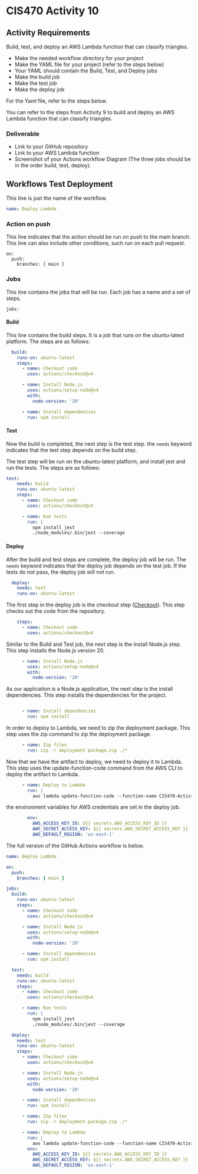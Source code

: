 # CIS470 Activity 10

## Activity Requirements

Build, test, and deploy an AWS Lambda function that can classify triangles.

- Make the needed workflow directory for your project
- Make the YAML file for your project (refer to the steps below)
- Your YAML should contain the Build, Test, and Deploy jobs
- Make the build job
- Make the test job
- Make the deploy job

For the Yaml file, refer to the steps below.

You can refer to the steps from Activity 9 to build and deploy an AWS Lambda function that can classify triangles.

### Deliverable
- Link to your GitHub repository
- Link to your AWS Lambda function
- Screenshot of your Actions workflow Diagram (The three jobs should be in the order build, test, deploy).


## Workflows Test Deployment

This line is just the name of the workflow.
```yaml
name: Deploy Lambda
```


### Action on push
This line indicates that the action should be run on push to the main branch. This line can also include other conditions, such run on each pull request.

```
on:
  push:
    branches: [ main ]
```
### Jobs
This line contains the jobs that will be run. Each job has a name and a set of steps.

```
jobs:
```

#### Build

This line contains the build steps. It is a job that runs on the ubuntu-latest platform. The steps are as follows:

```yaml
  build:
    runs-on: ubuntu-latest
    steps:
      - name: Checkout code
        uses: actions/checkout@v4

      - name: Install Node.js
        uses: actions/setup-node@v4
        with: 
          node-version: '20'

      - name: Install dependencies
        run: npm install
```

#### Test

Now the build is completed, the next step is the test step.
the ```needs``` keyword indicates that the test step depends on the build step.

The test step will be run on the ubuntu-latest platform, and install jest and run the tests. The steps are as follows:

```yaml
test:
    needs: build
    runs-on: ubuntu-latest
    steps:
      - name: Checkout code
        uses: actions/checkout@v3

      - name: Run tests
        run: |
          npm install jest
          ./node_modules/.bin/jest --coverage
```



#### Deploy

After the build and test steps are complete, the deploy job will be run.
The ```needs``` keyword indicates that the deploy job depends on the test job. If the tests do not pass, the deploy job will not run.


```yaml
  deploy:
    needs: test
    runs-on: ubuntu-latest
```

The first step in the deploy job is the checkout step (<a href="https://github.com/actions/checkout">Checkout</a>). This step checks out the code from the repository. 

```yaml
    steps:
      - name: Checkout code
        uses: actions/checkout@v4
```

Similar to the Build and Test job, the next step is the install Node.js step. This step installs the Node.js version 20.

```yaml
      - name: Install Node.js
        uses: actions/setup-node@v4
        with: 
          node-version: '20'
```

As our application is a Node.js application, the next step is the install dependencies. This step installs the dependencies for the project.

```yaml

      - name: Install dependencies
        run: npm install
```
In order to deploy to Lambda, we need to zip the deployment package. This step uses the zip command to zip the deployment package.

```yaml
      - name: Zip files
        run: zip -r deployment-package.zip ./*
```
Now that we have the artifact to deploy, we need to deploy it to Lambda. This step uses the update-function-code command from the AWS CLI to deploy the artifact to Lambda.

```yaml
      - name: Deploy to Lambda
        run: |
          aws lambda update-function-code --function-name CIS470-Activity-8 --zip-file fileb://deployment-package.zip
```
the environment variables for AWS credentials are set in the deploy job.

```yaml
        env:
          AWS_ACCESS_KEY_ID: ${{ secrets.AWS_ACCESS_KEY_ID }}
          AWS_SECRET_ACCESS_KEY: ${{ secrets.AWS_SECRET_ACCESS_KEY }}
          AWS_DEFAULT_REGION: 'us-east-1'
```

The full version of the GitHub Actions workflow is below.

```yaml
name: Deploy Lambda

on:
  push:
    branches: [ main ]

jobs:
  build:
    runs-on: ubuntu-latest
    steps:
      - name: Checkout code
        uses: actions/checkout@v4

      - name: Install Node.js
        uses: actions/setup-node@v4
        with: 
          node-version: '20'

      - name: Install dependencies
        run: npm install

  test:
    needs: build
    runs-on: ubuntu-latest
    steps:
      - name: Checkout code
        uses: actions/checkout@v4

      - name: Run tests
        run: |
          npm install jest
          ./node_modules/.bin/jest --coverage

  deploy:
    needs: test
    runs-on: ubuntu-latest
    steps:
      - name: Checkout code
        uses: actions/checkout@v4

      - name: Install Node.js
        uses: actions/setup-node@v4
        with: 
          node-version: '20'

      - name: Install dependencies
        run: npm install

      - name: Zip files
        run: zip -r deployment-package.zip ./*

      - name: Deploy to Lambda
        run: |
          aws lambda update-function-code --function-name CIS470-Activity-8 --zip-file fileb://deployment-package.zip
        env:
          AWS_ACCESS_KEY_ID: ${{ secrets.AWS_ACCESS_KEY_ID }}
          AWS_SECRET_ACCESS_KEY: ${{ secrets.AWS_SECRET_ACCESS_KEY }}
          AWS_DEFAULT_REGION: 'us-east-1'

```